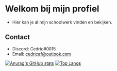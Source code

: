 # Welkom bij mijn profiel

* Hier kan je al mijn schoolwerk vinden en bekijken.

## Contact
* Discord: Cedric#0015
* Email: cedricaf@outlook.com

[![Anurag's GitHub stats](https://github-readme-stats.vercel.app/api?username=Cedricaf)](https://github.com/anuraghazra/github-readme-stats)
[![Top Langs](https://github-readme-stats.vercel.app/api/top-langs/?username=Cedricaf)](https://github.com/anuraghazra/github-readme-stats)
